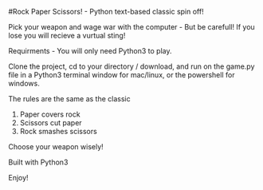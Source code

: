 #Rock Paper Scissors! - Python text-based classic spin off!

Pick your weapon and wage war with the computer - But be carefull! If you lose you will recieve a vurtual sting!

Requirments - You will only need Python3 to play.

Clone the project, cd to your directory / download, and run on the game.py file in a Python3 terminal window for mac/linux, or the powershell for windows.

The rules are the same as the classic
1. Paper covers rock
2. Scissors cut paper
3. Rock smashes scissors

Choose your weapon wisely!

Built with Python3

Enjoy!